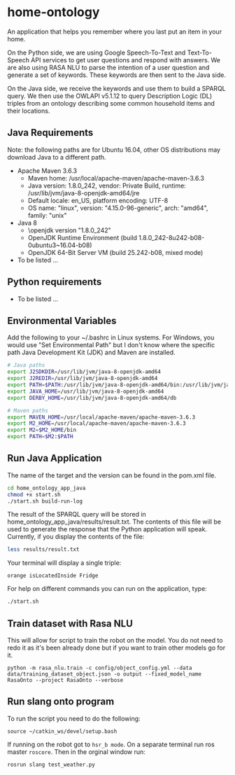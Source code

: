 # home-ontology
An application that helps you remember where you last put an item in your home. 

On the Python side, we are using Google Speech-To-Text and Text-To-Speech API services to get 
user questions and respond with answers. We are also using RASA NLU to parse the intention of 
a user question and generate a set of keywords. These keywords are then sent to the Java side.

On the Java side, we receive the keywords and use them to build a SPARQL query. We then use 
the OWLAPI v5.1.12 to query Description Logic (DL) triples from an ontology describing some 
common household items and their locations. 

## Java Requirements
Note: the following paths are for Ubuntu 16.04, other OS distributions may download Java to 
a different path.
- Apache Maven 3.6.3
	- Maven home: /usr/local/apache-maven/apache-maven-3.6.3
	- Java version: 1.8.0_242, vendor: Private Build, runtime: /usr/lib/jvm/java-8-openjdk-amd64/jre
	- Default locale: en_US, platform encoding: UTF-8
	- OS name: "linux", version: "4.15.0-96-generic", arch: "amd64", family: "unix"
- Java 8
	- \openjdk version "1.8.0_242"
	- OpenJDK Runtime Environment (build 1.8.0_242-8u242-b08-0ubuntu3~16.04-b08)
	- OpenJDK 64-Bit Server VM (build 25.242-b08, mixed mode)
- To be listed ...

## Python requirements
- To be listed ...

## Environmental Variables
Add the following to your ~/.bashrc in Linux systems. For Windows, you would use "Set Environmental Path"
but I don't know where the specific path Java Development Kit (JDK) and Maven are installed.
```bash
# Java paths
export J2SDKDIR=/usr/lib/jvm/java-8-openjdk-amd64
export J2REDIR=/usr/lib/jvm/java-8-openjdk-amd64
export PATH=$PATH:/usr/lib/jvm/java-8-openjdk-amd64/bin:/usr/lib/jvm/java-8-openjdk-amd64/db/bin
export JAVA_HOME=/usr/lib/jvm/java-8-openjdk-amd64
export DERBY_HOME=/usr/lib/jvm/java-8-openjdk-amd64/db

# Maven paths
export MAVEN_HOME=/usr/local/apache-maven/apache-maven-3.6.3
export M2_HOME=/usr/local/apache-maven/apache-maven-3.6.3
export M2=$M2_HOME/bin
export PATH=$M2:$PATH
```

## Run Java Application
The name of the target and the version can be found in the pom.xml file.
```bash.sh
cd home_ontology_app_java
chmod +x start.sh
./start.sh build-run-log
```
The result of the SPARQL query will be stored in home_ontology_app_java/results/result.txt.
The contents of this file will be used to generate the response that the Python application
will speak. Currently, if you display the contents of the file:
```bash
less results/result.txt  
```
Your terminal will display a single triple:
```
orange isLocatedInside Fridge
```
For help on different commands you can run on the application, type:
```bash
./start.sh
```

## Train dataset with Rasa NLU
This will allow for script to train the robot on the model. You do not need to redo it as it's been already done but if you want to train other models go for it.
```
python -m rasa_nlu.train -c config/object_config.yml --data data/training_dataset_object.json -o output --fixed_model_name RasaOnto --project RasaOnto --verbose
```

## Run slang onto program
To run the script you need to do the following:
```
source ~/catkin_ws/devel/setup.bash
```
If running on the robot got to ```hsr_b mode```. On a separate terminal run ros master ```roscore```. Then in the orginal window run:
```
rosrun slang test_weather.py
```

